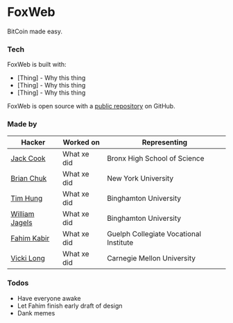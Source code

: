 # FoxWeb

BitCoin made easy.

### Tech

FoxWeb is built with:

* [Thing] - Why this thing
* [Thing] - Why this thing
* [Thing] - Why this thing

FoxWeb is open source with a [public repository](https://github.com/wijagels/FoxWeb) on GitHub.

### Made by
Hacker|Worked on|Representing
---|---|---
[Jack Cook](http://github.com/)      | What xe did | Bronx High School of Science | 
[Brian Chuk](http://github.com/)     | What xe did | New York University       
[Tim Hung](http://github.com/AvocadosConstant)       | What xe did | Binghamton University
[William Jagels](http://github.com/) | What xe did | Binghamton University
[Fahim Kabir](http://github.com/)    | What xe did | Guelph Collegiate Vocational Institute                   
[Vicki Long](http://github.com/)     | What xe did | Carnegie Mellon University 

### Todos

 - Have everyone awake
 - Let Fahim finish early draft of design
 - Dank memes
